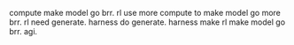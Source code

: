compute make model go brr. rl use more compute to make model go more brr. rl need generate. harness do generate. harness make rl make model go brr. agi.